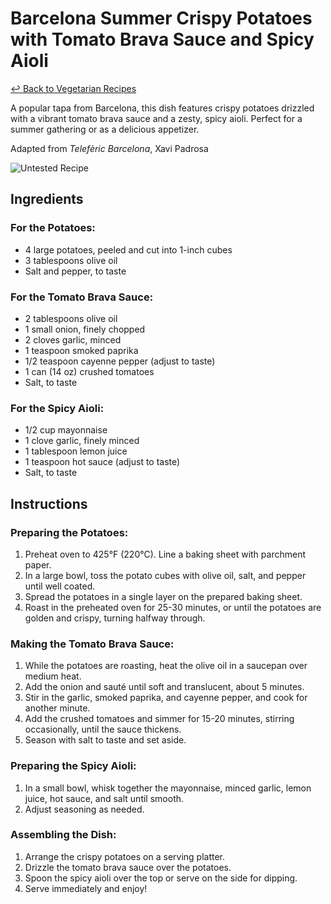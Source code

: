 # Barcelona Summer Crispy Potatoes with Tomato Brava Sauce and Spicy Aioli

[&larrhk; Back to Vegetarian Recipes](./README.md)

A popular tapa from Barcelona, this dish features crispy potatoes drizzled with a vibrant tomato brava sauce and a zesty, spicy aioli. Perfect for a summer gathering or as a delicious appetizer.

Adapted from _Telefèric Barcelona_, Xavi Padrosa

![Untested Recipe](https://badgen.net/badge/untested/recipe/AA4A44)

## Ingredients

### For the Potatoes:
- 4 large potatoes, peeled and cut into 1-inch cubes
- 3 tablespoons olive oil
- Salt and pepper, to taste

### For the Tomato Brava Sauce:
- 2 tablespoons olive oil
- 1 small onion, finely chopped
- 2 cloves garlic, minced
- 1 teaspoon smoked paprika
- 1/2 teaspoon cayenne pepper (adjust to taste)
- 1 can (14 oz) crushed tomatoes
- Salt, to taste

### For the Spicy Aioli:
- 1/2 cup mayonnaise
- 1 clove garlic, finely minced
- 1 tablespoon lemon juice
- 1 teaspoon hot sauce (adjust to taste)
- Salt, to taste

## Instructions

### Preparing the Potatoes:
1. Preheat oven to 425°F (220°C). Line a baking sheet with parchment paper.
2. In a large bowl, toss the potato cubes with olive oil, salt, and pepper until well coated.
3. Spread the potatoes in a single layer on the prepared baking sheet.
4. Roast in the preheated oven for 25-30 minutes, or until the potatoes are golden and crispy, turning halfway through.

### Making the Tomato Brava Sauce:
1. While the potatoes are roasting, heat the olive oil in a saucepan over medium heat.
2. Add the onion and sauté until soft and translucent, about 5 minutes.
3. Stir in the garlic, smoked paprika, and cayenne pepper, and cook for another minute.
4. Add the crushed tomatoes and simmer for 15-20 minutes, stirring occasionally, until the sauce thickens.
5. Season with salt to taste and set aside.

### Preparing the Spicy Aioli:
1. In a small bowl, whisk together the mayonnaise, minced garlic, lemon juice, hot sauce, and salt until smooth.
2. Adjust seasoning as needed.

### Assembling the Dish:
1. Arrange the crispy potatoes on a serving platter.
2. Drizzle the tomato brava sauce over the potatoes.
3. Spoon the spicy aioli over the top or serve on the side for dipping.
4. Serve immediately and enjoy!